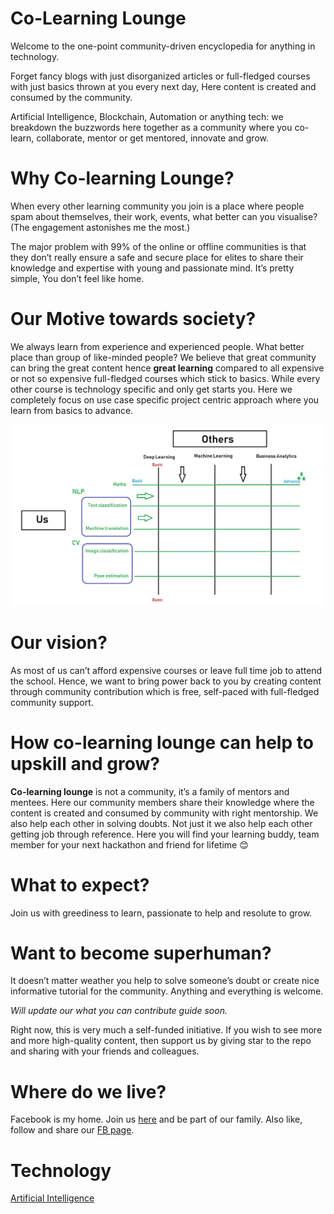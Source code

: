 # Co-Learning Lounge

Welcome to the one-point community-driven encyclopedia for anything in technology. 

Forget fancy blogs with just disorganized articles or full-fledged courses with just basics thrown at you every next day, Here content is created and consumed by the community.

Artificial Intelligence, Blockchain, Automation or anything tech: we breakdown the buzzwords here together as a community where you co-learn, collaborate, mentor or get mentored, innovate and grow.

# Why Co-learning Lounge?

When every other learning community you join is a place where people spam about themselves, their work, events, what better can you visualise? (The engagement astonishes me the most.) 

The major problem with 99% of the online or offline communities is that they don’t really ensure a safe and secure place for elites to share their knowledge and expertise with young and passionate mind. It’s pretty simple, You don’t feel like home.

# Our Motive towards society?

We always learn from experience and experienced people. What better place than group of like-minded people? We believe that great community can bring the great content hence **great learning** compared to all expensive or not so expensive full-fledged courses which stick to basics. While every other course is technology specific and only get starts you. Here we completely focus on use case specific project centric approach where you learn from basics to advance.

![Others Vs Us](images/OthersVsUs.jpeg)

# Our vision?

As most of us can’t afford expensive courses or leave full time job to attend the school. Hence, we want to bring power back to you by creating content through community contribution which is free, self-paced with full-fledged community support.

# How co-learning lounge can help to upskill and grow?

**Co-learning lounge** is not a community, it’s a family of mentors and mentees.
Here our community members share their knowledge where the content is created and consumed by community with right mentorship. We also help each other in solving doubts. Not just it we also help each other getting job through reference. Here you will find your learning buddy, team member for your next hackathon and friend for lifetime 😊

# What to expect?

Join us with greediness to learn, passionate to help and resolute to grow.

# Want to become superhuman? 

It doesn’t matter weather you help to solve someone’s doubt or create nice informative tutorial for the community. Anything and everything is welcome.

*Will update our what you can contribute guide soon.*

Right now, this is very much a self-funded initiative. If you wish to see more and more high-quality content, then support us by giving star to the repo and sharing with your friends and colleagues.

# Where do we live?
Facebook is my home. Join us [here](https://www.facebook.com/groups/colearninglounge/) and be part of our family. Also like, follow and share our [FB page](https://www.facebook.com/Co-learning-lounge-2312708655617417).

# Technology

[Artificial Intelligence](https://github.com/kothiyayogesh/co-learning-lounge/tree/master/Technology/Artificial%20Intelligence)
